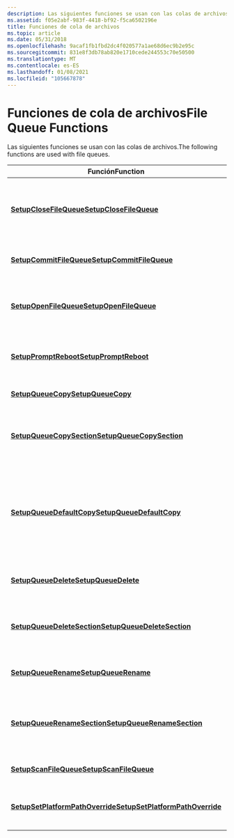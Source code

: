 ```yaml
---
description: Las siguientes funciones se usan con las colas de archivos.
ms.assetid: f05e2abf-983f-4418-bf92-f5ca6502196e
title: Funciones de cola de archivos
ms.topic: article
ms.date: 05/31/2018
ms.openlocfilehash: 9acaf1fb1fbd2dc4f020577a1ae68d6ec9b2e95c
ms.sourcegitcommit: 831e8f3db78ab820e1710cede244553c70e50500
ms.translationtype: MT
ms.contentlocale: es-ES
ms.lasthandoff: 01/08/2021
ms.locfileid: "105667878"
---
```

# <a name="file-queue-functions"></a><span data-ttu-id="7e8b1-103">Funciones de cola de archivos</span><span class="sxs-lookup"><span data-stu-id="7e8b1-103">File Queue Functions</span></span>

<span data-ttu-id="7e8b1-104">Las siguientes funciones se usan con las colas de archivos.</span><span class="sxs-lookup"><span data-stu-id="7e8b1-104">The following functions are used with file queues.</span></span>



| <span data-ttu-id="7e8b1-105">Función</span><span class="sxs-lookup"><span data-stu-id="7e8b1-105">Function</span></span>                                                             | <span data-ttu-id="7e8b1-106">Descripción</span><span class="sxs-lookup"><span data-stu-id="7e8b1-106">Description</span></span>                                                                                           |
|----------------------------------------------------------------------|-------------------------------------------------------------------------------------------------------|
| [<span data-ttu-id="7e8b1-107">**SetupCloseFileQueue**</span><span class="sxs-lookup"><span data-stu-id="7e8b1-107">**SetupCloseFileQueue**</span></span>](/windows/desktop/api/Setupapi/nf-setupapi-setupclosefilequeue)                   | <span data-ttu-id="7e8b1-108">Finaliza la cola.</span><span class="sxs-lookup"><span data-stu-id="7e8b1-108">Terminates the queue.</span></span> <span data-ttu-id="7e8b1-109">Las transacciones restantes no se confirman.</span><span class="sxs-lookup"><span data-stu-id="7e8b1-109">Any remaining transactions are not committed.</span></span>                                   |
| [<span data-ttu-id="7e8b1-110">**SetupCommitFileQueue**</span><span class="sxs-lookup"><span data-stu-id="7e8b1-110">**SetupCommitFileQueue**</span></span>](/windows/desktop/api/Setupapi/nf-setupapi-setupcommitfilequeuea)                 | <span data-ttu-id="7e8b1-111">Confirma todas las transacciones en cola.</span><span class="sxs-lookup"><span data-stu-id="7e8b1-111">Commits all queued transactions.</span></span>                                                                      |
| [<span data-ttu-id="7e8b1-112">**SetupOpenFileQueue**</span><span class="sxs-lookup"><span data-stu-id="7e8b1-112">**SetupOpenFileQueue**</span></span>](/windows/desktop/api/Setupapi/nf-setupapi-setupopenfilequeue)                     | <span data-ttu-id="7e8b1-113">Inicializa y devuelve un identificador para la cola de archivos.</span><span class="sxs-lookup"><span data-stu-id="7e8b1-113">Initializes and returns a handle to the file queue.</span></span>                                                   |
| [<span data-ttu-id="7e8b1-114">**SetupPromptReboot**</span><span class="sxs-lookup"><span data-stu-id="7e8b1-114">**SetupPromptReboot**</span></span>](/windows/desktop/api/Setupapi/nf-setupapi-setuppromptreboot)                       | <span data-ttu-id="7e8b1-115">Solicita al usuario que reinicie su equipo, si es necesario.</span><span class="sxs-lookup"><span data-stu-id="7e8b1-115">Prompts the user to reboot his or her computer, if necessary.</span></span>                                         |
| [<span data-ttu-id="7e8b1-116">**SetupQueueCopy**</span><span class="sxs-lookup"><span data-stu-id="7e8b1-116">**SetupQueueCopy**</span></span>](/windows/desktop/api/Setupapi/nf-setupapi-setupqueuecopya)                             | <span data-ttu-id="7e8b1-117">Pone en cola una copia de archivos.</span><span class="sxs-lookup"><span data-stu-id="7e8b1-117">Queues a file copy.</span></span>                                                                                   |
| [<span data-ttu-id="7e8b1-118">**SetupQueueCopySection**</span><span class="sxs-lookup"><span data-stu-id="7e8b1-118">**SetupQueueCopySection**</span></span>](/windows/desktop/api/Setupapi/nf-setupapi-setupqueuecopysectiona)               | <span data-ttu-id="7e8b1-119">Pone en cola los archivos en una sección de archivos de copia INF.</span><span class="sxs-lookup"><span data-stu-id="7e8b1-119">Queues the files in an INF Copy Files section.</span></span>                                                        |
| [<span data-ttu-id="7e8b1-120">**SetupQueueDefaultCopy**</span><span class="sxs-lookup"><span data-stu-id="7e8b1-120">**SetupQueueDefaultCopy**</span></span>](/windows/desktop/api/Setupapi/nf-setupapi-setupqueuedefaultcopya)               | <span data-ttu-id="7e8b1-121">Pone en cola los archivos en una sección de archivos de copia INF con la información predeterminada especificada en un archivo INF.</span><span class="sxs-lookup"><span data-stu-id="7e8b1-121">Queues the files in an INF Copy Files section using the default information specified in an INF file.</span></span> |
| [<span data-ttu-id="7e8b1-122">**SetupQueueDelete**</span><span class="sxs-lookup"><span data-stu-id="7e8b1-122">**SetupQueueDelete**</span></span>](/windows/desktop/api/Setupapi/nf-setupapi-setupqueuedeletea)                         | <span data-ttu-id="7e8b1-123">Pone en cola una eliminación de archivos.</span><span class="sxs-lookup"><span data-stu-id="7e8b1-123">Queues a file deletion.</span></span>                                                                               |
| [<span data-ttu-id="7e8b1-124">**SetupQueueDeleteSection**</span><span class="sxs-lookup"><span data-stu-id="7e8b1-124">**SetupQueueDeleteSection**</span></span>](/windows/desktop/api/Setupapi/nf-setupapi-setupqueuedeletesectiona)           | <span data-ttu-id="7e8b1-125">Pone en cola los archivos en una sección de archivos INF DELETE.</span><span class="sxs-lookup"><span data-stu-id="7e8b1-125">Queues the files in an INF Delete Files section.</span></span>                                                      |
| [<span data-ttu-id="7e8b1-126">**SetupQueueRename**</span><span class="sxs-lookup"><span data-stu-id="7e8b1-126">**SetupQueueRename**</span></span>](/windows/desktop/api/Setupapi/nf-setupapi-setupqueuerenamea)                         | <span data-ttu-id="7e8b1-127">Pone en cola un cambio de nombre de archivo.</span><span class="sxs-lookup"><span data-stu-id="7e8b1-127">Queues a file rename.</span></span>                                                                                 |
| [<span data-ttu-id="7e8b1-128">**SetupQueueRenameSection**</span><span class="sxs-lookup"><span data-stu-id="7e8b1-128">**SetupQueueRenameSection**</span></span>](/windows/desktop/api/Setupapi/nf-setupapi-setupqueuerenamesectiona)           | <span data-ttu-id="7e8b1-129">Pone en cola los archivos en una sección de archivos de cambio de nombre de INF.</span><span class="sxs-lookup"><span data-stu-id="7e8b1-129">Queues the files in an INF Rename Files section.</span></span>                                                      |
| [<span data-ttu-id="7e8b1-130">**SetupScanFileQueue**</span><span class="sxs-lookup"><span data-stu-id="7e8b1-130">**SetupScanFileQueue**</span></span>](/windows/desktop/api/Setupapi/nf-setupapi-setupscanfilequeuea)                     | <span data-ttu-id="7e8b1-131">Examina la cola de archivos.</span><span class="sxs-lookup"><span data-stu-id="7e8b1-131">Scans the file queue.</span></span>                                                                                 |
| [<span data-ttu-id="7e8b1-132">**SetupSetPlatformPathOverride**</span><span class="sxs-lookup"><span data-stu-id="7e8b1-132">**SetupSetPlatformPathOverride**</span></span>](/windows/desktop/api/Setupapi/nf-setupapi-setupsetplatformpathoverridea) | <span data-ttu-id="7e8b1-133">Establece la invalidación de la ruta de acceso de la plataforma.</span><span class="sxs-lookup"><span data-stu-id="7e8b1-133">Sets the platform path override.</span></span>                                                                      |



 

 

 




